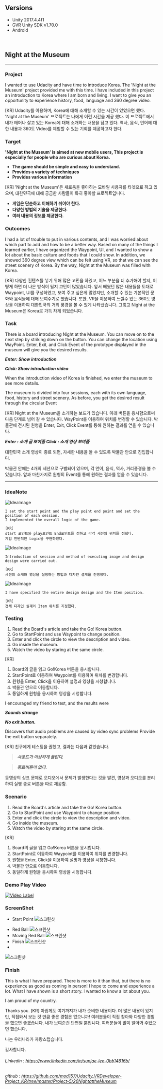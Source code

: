 ## Versions
- Unity 2017.4.4f1
- GVR Unity SDK v1.70.0
- Android

﻿
## Night at the Museum
-------------------------------------------------------

### Project
I wanted to use Udacity and have time to introduce Korea.
The 'Night at the Museum' project provided me with this time.
I have included in this project an introduction to Korea where I am born and living.
I want to give you an opportunity to experience history, food, language and 360 degree video.


[KR]
Udacity를 이용하며, Korea에 대해 소개할 수 있는 시간이 있었으면 했다.
'Night at the Museum' 프로젝트는 나에게 이런 시간을 제공 했다.
이 프로젝트에서 내가 태어나 살고 있는 Korea에 대해 소개하는 내용을 담고 있다.
역사, 음식, 언어에 대한 내용과 360도 Video를 체험할 수 있는 기회를 제공하고자 한다.



### Target
**'Night at the Museum' is aimed at new mobile users,
This project is especially for people who are curious about Korea.**

 * **The game should be simple and easy to understand.**
 * **Provides a variety of techniques**
 * **Provides various information**


[KR]
'Night at the Museum'은 새로움을 좋아하는 모바일 사용자를 타겟으로 하고 있으며,
대한민국에 대해 궁금한 사람들이 특히 좋아할 프로젝트입니다.

  * **게임은 단순하고 이해하기 쉬어야 한다.**
  * **다양한 방법의 기술을 제공한다.**
  * **여러 내용의 정보를 제공한다.**


### Outcomes
I had a lot of trouble to put in various contents, and I was worried about which part to add and how to be a better way.
Based on many of the things I learned earlier, I have organized the Waypoint, UI, and I wanted to show a lot about the basic culture and foods that I could show.
In addition, we showed 360 degree view which can be felt using VR, so that we can see the street scenery of Korea.
By the way, Night at the Museum was filled with Korea.

[KR]
다양한 컨텐츠를 넣기 위해 많은 고민을 하였고, 어느 부분을 더 추가해야 할지, 어떻게 하면 더 나은 방식이 될지 고민이 많았습니다.
앞서 배웠던 많은 내용들을 토대로 Waypoint, UI를 구성하였고, 보여 주고 싶은게 많았지만, 소개할 수 있는 기본적인 문화와 음식들에 대해 보여주기로 했습니다.
또한, VR을 이용하여 느낄수 있는 360도 영상을 이용하여 대한민국의 거리 풍경을 볼 수 있게 나타냈습니다.
그렇고 Night at the Museum은 Korea로 가득 차게 되었습니다.


### Task
There is a board introducing Night at the Museum. You can move on to the next step by striking down on the button. You can change the location using WayPoint. Enter, Exit, and Click Event of the prototype displayed in the museum will give you the desired results.

_**Enter: Show introduction**_

_**Click: Show introduction video**_

When the introduction video of Korea is finished, we enter the museum to see more details.

The museum is divided into four sessions, each with its own language, food, history and street scenery.
As before, you get the desired result through the circular Event

[KR]
Night at the Museum을 소개하는 보드가 있습니다. 아래 버튼을 응시함으로써 다음 단계로 넘어 갈 수 있습니다. WayPoint를 이용하여 위치를 변경할 수 있습니다. 박물관에 전시된 원형을 Enter, Exit, Click Event를 통해 원하는 결과를 얻을 수 있습니다.

_**Enter : 소개 글 보여줌**_
_**Click : 소개 영상 보여줌**_

대한민국 소개 영상이 종료 되면, 자세한 내용을 볼 수 있도록 박물관 안으로 진입합니다.

박물관 안에는 4개의 세션으로 구별되어 있으며, 각 언어, 음식, 역사, 거리풍경을 볼 수 있습니다.
앞과 마찬가지로 원형의 Event를 통해 원하는 결과를 얻을 수 있습니다.

---------------------------------------------
### IdeaNote
![IdeaImage](https://github.com/mod157/Udacity_VRDeveloper-Project_KR/tree/master/Project-5%20Night%20at%20the%20Museum/Image/idea_1.png)
```
I set the start point and the play point end point and set the position of each session.
I implemented the overall logic of the game.

[KR]
start 포인트와 play포인트 End포인트를 정하고 각각 세션의 위치를 정했다.
게임 전반적인 Logic을 구현하였다.
```

![IdeaImage](https://github.com/mod157/Udacity_VRDeveloper-Project_KR/tree/master/Project-5%20Night%20at%20the%20Museum/Image/idea_2.png)
```
Introduction of session and method of executing image and design design were carried out.

[KR]
세션의 소개와 영상을 실행하는 방법과 디자인 설계를 진행했다.
```

![IdeaImage](https://github.com/mod157/Udacity_VRDeveloper-Project_KR/tree/master/Project-5%20Night%20at%20the%20Museum/Image/idea_3.png)

```
I have specified the entire design design and the Item position.

[KR]
전체 디자인 설계와 Item 위치를 지정했다.
```


### Testing
1. Read the Board's article and take the Go! Korea button.
1. Go to StartPoint and use Waypoint to change position.
1. Enter and click the circle to view the description and video.
1. Go inside the museum.
2. Watch the video by staring at the same circle.

[KR]
1. Board의 글을 읽고 Go!Korea 버튼을 응시합니다.
1. StartPoint로 이동하여 Waypoint를 이용하여 위치를 변경합니다.
1. 원형을 Enter, Click을 이용하여 설명과 영상을 시청합니다.
1. 박물관 안으로 이동합니다.
2. 동일하게 원형을 응시하여 영상을 시청합니다.


I encouraged my friend to test, and the results were

**_Sounds strange_**

**_No exit button._**

Discovers that audio problems are caused by video sync problems
Provide the exit button separately.

[KR]
친구에게 테스팅을 권했고, 결과는 다음과 같았습니다.

> **_사운드가 이상하게 들린다._**

> **_종료버튼이 없다._**

동영상의 싱크 문제로 오디오에서 문제가 발생한다는 것을 발견, 영상과 오디오를 분리하여 실행
종료 버튼을 따로 제공함.


### Scenario
1. Read the Board's article and take the Go! Korea button.
1. Go to StartPoint and use Waypoint to change position.
1. Enter and click the circle to view the description and video.
1. Go inside the museum.
2. Watch the video by staring at the same circle.


[KR]
1. Board의 글을 읽고 Go!Korea 버튼을 응시합니다.
1. StartPoint로 이동하여 Waypoint를 이용하여 위치를 변경합니다.
1. 원형을 Enter, Click을 이용하여 설명과 영상을 시청합니다.
1. 박물관 안으로 이동합니다.
2. 동일하게 원형을 응시하여 영상을 시청합니다.


### Demo Play Video
[![Video Label](http://img.youtube.com/vi/YB5haoZhG3E/0.jpg)](https://youtu.be/YB5haoZhG3E?t=0.5s)

### ScreenShot
  * Start Point
![스크린샷](https://github.com/mod157/Udacity_VRDeveloper-Project_KR/tree/master/Project-5%20Night%20at%20the%20Museum/Image/ScreenShot1.png)
  - Red Ball
![스크린샷](https://github.com/mod157/Udacity_VRDeveloper-Project_KR/tree/master/Project-5%20Night%20at%20the%20Museum/Image/ScreenShot2.png)
  - Moving Red Ball
![스크린샷](https://github.com/mod157/Udacity_VRDeveloper-Project_KR/tree/master/Project-5%20Night%20at%20the%20Museum/Image/ScreenShot3.png)
  - Finish
![스크린샷](https://github.com/mod157/Udacity_VRDeveloper-Project_KR/tree/master/Project-5%20Night%20at%20the%20Museum/Image/ScreenShot4.png)
  -
![스크린샷](https://github.com/mod157/Udacity_VRDeveloper-Project_KR/blob/master/Project-4%20Puzzle/Image/ScreenShot5.png)


### Finish
This is what I have prepared. There is more to it than that, but there is no experience as good as coming in person! I hope to come and experience a lot. What I have shown is a short story. I wanted to know a lot about you.

I am proud of my country.

Thanks you.
[KR]
아쉽게도 여기까지가 내가 준비한 내용이다. 더 많은 내용이 있지만, 직접와서 보는 것 만큼 좋은 경험은 없으니까! 여러분들이 직접 찾아와 다양한 경험을 했으면 좋겠습니다. 내가 보여준건 단편일 뿐입니다. 여러분들이 많이 알아봐 주었으면 했습니다.

나는 우리나라가 자랑스럽습니다.

감사합니다.



###### Linkedin : https://www.linkedin.com/in/sunjae-lee-0bb14616b/
###### github : https://github.com/mod157/Udacity_VRDeveloper-Project_KR/tree/master/Project-5/20NightattheMuseum
